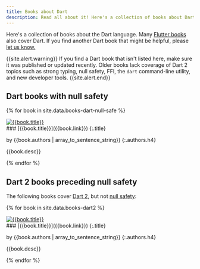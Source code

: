 ```yaml
---
title: Books about Dart
description: Read all about it! Here's a collection of books about Dart.
---
```


Here's a collection of books about the Dart language.
Many [Flutter books](https://flutterdev.netlify.app/docs/resources/books)
also cover Dart.
If you find another Dart book that might be helpful, please
[let us know.](https://github.com/dart-lang/site-www/issues)

{{site.alert.warning}}
  If you find a Dart book that isn't listed here,
  make sure it was published or updated recently.
  Older books lack coverage of Dart 2 topics such as
  strong typing, null safety, FFI, the `dart` command-line utility,
  and new developer tools. 
{{site.alert.end}}

## Dart books with null safety

{% for book in site.data.books-dart-null-safe %}

<div class="book-img-with-details row">
<a href="{{book.link}}" title="{{book.title}}" class="col-sm-3 no-automatic-external">
  <img src="/assets/img/cover/{{book.cover}}" alt="{{book.title}}">
</a>
<div class="details col-sm-9" markdown="1">
### [{{book.title}}]({{book.link}})
{:.title}

by {{book.authors | array_to_sentence_string}}
{:.authors.h4}

{{book.desc}}

</div>
</div>
{% endfor %}

## Dart 2 books preceding null safety

The following books cover [Dart 2](/dart-2), but not [null safety](/null-safety):

{% for book in site.data.books-dart2 %}

<div class="book-img-with-details row">
<a href="{{book.link}}" title="{{book.title}}" class="col-sm-3 no-automatic-external">
  <img src="/assets/img/cover/{{book.cover}}" alt="{{book.title}}">
</a>
<div class="details col-sm-9" markdown="1">
### [{{book.title}}]({{book.link}})
{:.title}

by {{book.authors | array_to_sentence_string}}
{:.authors.h4}

{{book.desc}}

</div>
</div>
{% endfor %}
